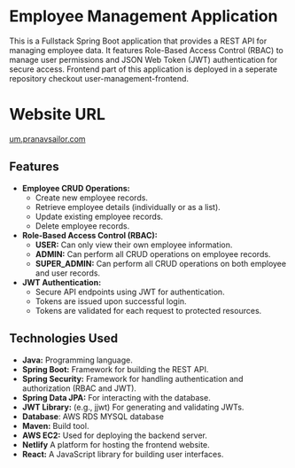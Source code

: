 # Employee Management Application
This is a Fullstack Spring Boot application that provides a REST API for managing employee data. It features Role-Based Access Control (RBAC) to manage user permissions and JSON Web Token (JWT) authentication for secure access.
Frontend part of this application is deployed in a seperate repository checkout user-management-frontend.

# Website URL
[um.pranavsailor.com](http://um.pranavsailor.com)

## Features

*   **Employee CRUD Operations:**
    *   Create new employee records.
    *   Retrieve employee details (individually or as a list).
    *   Update existing employee records.
    *   Delete employee records.
*   **Role-Based Access Control (RBAC):**
    *   **USER:** Can only view their own employee information.
    *   **ADMIN:** Can perform all CRUD operations on employee records.
    *   **SUPER\_ADMIN:** Can perform all CRUD operations on both employee and user records.
*   **JWT Authentication:**
    *   Secure API endpoints using JWT for authentication.
    *   Tokens are issued upon successful login.
    *   Tokens are validated for each request to protected resources.

## Technologies Used

*   **Java:** Programming language.
*   **Spring Boot:** Framework for building the REST API.
*   **Spring Security:** Framework for handling authentication and authorization (RBAC and JWT).
*   **Spring Data JPA:** For interacting with the database.
*   **JWT Library:** (e.g., jjwt) For generating and validating JWTs.
*   **Database**: AWS RDS MYSQL database 
*   **Maven:** Build tool.
*   **AWS EC2:** Used for deploying the backend server.
*   **Netlify** A platform for hosting the frontend website.
*   **React:** A JavaScript library for building user interfaces.

